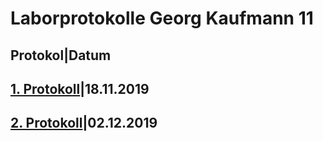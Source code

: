 # Laborprotokolle Georg Kaufmann 11
Protokol|Datum
--------------
## [1. Protokoll](https://github.com/HTLMechatronics/m17-3ahme-la1-sx/blob/kaugem17/protokoll/protokoll-1_kaugem17_2019-11-18.md)|18.11.2019
## [2. Protokoll](https://github.com/HTLMechatronics/m17-3ahme-la1-sx/blob/kaugem17/protokoll/protokoll-2_kaugem17_2019-12-02.md)|02.12.2019

